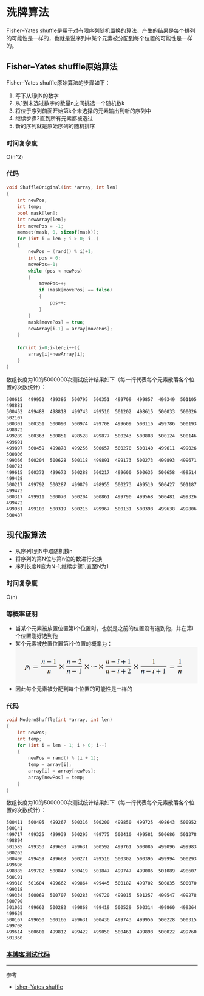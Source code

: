 # 洗牌算法

Fisher–Yates shuffle是用于对有限序列随机置换的算法，产生的结果是每个排列的可能性是一样的，也就是说序列中某个元素被分配到每个位置的可能性是一样的。

## Fisher–Yates shuffle原始算法
Fisher–Yates shuffle原始算法的步骤如下：
1. 写下从1到N的数字
2. 从1到未选过数字的数量n之间挑选一个随机数k
3. 将位于序列前面开始第k个未选择的元素输出到新的序列中
4. 继续步骤2直到所有元素都被选过
5. 新的序列就是原始序列的随机排序

### 时间复杂度
O(n^2)

### 代码
```c++
void ShuffleOriginal(int *array, int len)
{
    int newPos;
    int temp;
    bool mask[len];
    int newArray[len];
    int movePos = -1;
    memset(mask, 0, sizeof(mask));
    for (int i = len ; i > 0; i--)
    {
        newPos = (rand() % i)+1;
        int pos = 0;
        movePos=-1;
        while (pos < newPos)
        {
            movePos++;
            if (mask[movePos] == false)
            {
                pos++;
            }
        }
        mask[movePos] = true;
        newArray[i-1] = array[movePos];
    }

    for(int i=0;i<len;i++){
        array[i]=newArray[i];
    }
}
```

数组长度为10的5000000次测试统计结果如下（每一行代表每个元素散落各个位置的次数统计）：
```
500615  499952  499386  500795  500351  499709  499857  499349  501105  498881
500452  499488  498818  499743  499516  501202  498615  500033  500026  502107
500301  500351  500090  500974  499708  499609  500116  499786  500193  498872
499289  500363  500851  498528  499877  500243  500888  500124  500146  499691
499897  500459  499878  499256  500657  500270  500140  499611  499026  500806
499366  500204  500628  500118  499891  499173  500273  499893  499671  500783
499615  500372  499673  500288  500217  499600  500635  500658  499514  499428
500217  499792  500287  499879  498955  500273  499510  500427  501187  499473
500317  499911  500070  500204  500861  499790  499568  500481  499326  499472
499931  499108  500319  500215  499967  500131  500398  499638  499806  500487
```

## 现代版算法
* 从序列1到N中取随机数n
* 将序列的第N位与第n位的数进行交换
* 序列长度N变为N-1,继续步骤1,直至N为1

### 时间复杂度
O(n)

### 等概率证明
* 当某个元素被放置位置第i个位置时，也就是之前的位置没有选到他，并在第i个位置刚好选到他  
* 某个元素被放置位置第i个位置的概率为：  
![等概率证明](../../image/algorithm/shuffle01.png)
* 因此每个元素被分配到每个位置的可能性是一样的

### 代码
```c++
void ModernShuffle(int *array, int len)
{
    int newPos;
    int temp;
    for (int i = len - 1; i > 0; i--)
    {
        newPos = rand() % (i + 1);
        temp = array[i];
        array[i] = array[newPos];
        array[newPos] = temp;
    }
}
```
数组长度为10的5000000次测试统计结果如下（每一行代表每个元素散落各个位置的次数统计）：
```
500411  500495  499267  500316  500200  499850  499725  498643  500952  500141
499717  499325  499939  500295  499775  500410  499581  500686  501378  498894
501585  499353  499650  499631  500592  499761  500086  499096  499983  500263
500406  499459  499668  500271  499516  500302  500395  499994  500293  499696
498385  499782  500847  500419  501847  499747  499086  501089  498607  500191
499318  501604  499662  499864  499445  500182  499702  500835  500070  499318
499334  500069  500707  500283  499720  499015  501257  499547  499278  500790
501063  499662  500282  499868  499419  500529  500314  499860  499364  499639
500167  499650  500166  499631  500436  499743  499956  500228  500315  499708
499614  500601  499812  499422  499050  500461  499898  500022  499760  501360
```

### [本博客测试代码](../../code/algorithm/shuffle)

---
参考  
* [isher–Yates shuffle](https://en.wikipedia.org/wiki/Fisher%E2%80%93Yates_shuffle)
